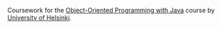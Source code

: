 Coursework for the [Object-Oriented Programming with Java](https://moocfi.github.io/courses/2013/programming-part-1/) course by [University of Helsinki](https://www.mooc.fi/en/).
